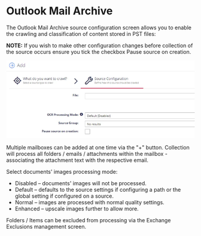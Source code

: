 # Outlook Mail Archive

The Outlook Mail Archive source configuration screen allows you to enable the crawling and
classification of content stored in PST files:

**NOTE:** If you wish to make other configuration changes before collection of the source occurs
ensure you tick the checkbox Pause source on creation.

![add_outlook](../../../../../../../static/img/product_docs/dataclassification/ndc/admin/sources/exchangemailbox/add_outlook.webp)

Multiple mailboxes can be added at one time via the "+" button. Collection will process all folders
/ emails / attachments within the mailbox - associating the attachment text with the respective
email.

Select documents' images processing mode:

- Disabled – documents' images will not be processed.
- Default – defaults to the source settings if configuring a path or the global setting if
  configured on a source.
- Normal – images are processed with normal quality settings.
- Enhanced – upscale images further to allow more.

Folders / Items can be excluded from processing via the Exchange Exclusions management screen.
